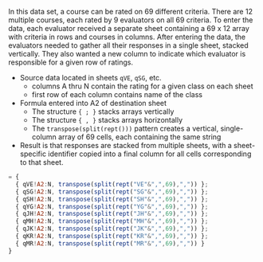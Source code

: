 In this data set, a course can be rated on 69 different criteria. There are 12 multiple courses, each rated by 9 evaluators on all 69 criteria. To enter the data, each evaluator received a separate sheet containing a 69 x 12 array with criteria in rows and courses in columns. After entering the data, the evaluators needed to gather all their responses in a single sheet, stacked vertically. They also wanted a new column to indicate which evaluator is responsible for a given row of ratings. 

- Source data located in sheets `qVE`, `qSG`, etc.
    - columns A thru N contain the rating for a given class on each sheet
    - first row of each column contains name of the class
- Formula entered into A2 of destination sheet
    - The structure `{ ; }` stacks arrays vertically
    - The structure `{ , }` stacks arrays horizontally
    - The `transpose(split(rept()))` pattern creates a vertical, single-column array of 69 cells, each containing the same string
- Result is that responses are stacked from multiple sheets, with a sheet-specific identifier copied into a final column for all cells corresponding to that sheet.


```javascript
= {
  { qVE!A2:N, transpose(split(rept("VE"&",",69),",")) };
  { qSG!A2:N, transpose(split(rept("SG"&",",69),",")) };
  { qSH!A2:N, transpose(split(rept("SH"&",",69),",")) };
  { qYG!A2:N, transpose(split(rept("YG"&",",69),",")) };
  { qJH!A2:N, transpose(split(rept("JH"&",",69),",")) };
  { qMH!A2:N, transpose(split(rept("MH"&",",69),",")) };
  { qJK!A2:N, transpose(split(rept("JK"&",",69),",")) };
  { qKR!A2:N, transpose(split(rept("KR"&",",69),",")) };
  { qMR!A2:N, transpose(split(rept("MR"&",",69),",")) }
}
```
